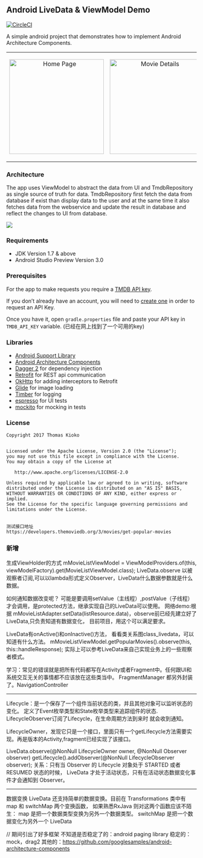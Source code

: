 Android LiveData & ViewModel Demo
---------------------------------------
[![CircleCI](https://circleci.com/gh/kioko/android-liveData-viewModel.svg)](https://circleci.com/gh/kioko/android-liveData-viewModel)

A simple android project that demonstrates how to implement Android Architecture Components.

 <table>
  <td>
    <p align="center">
  <img src="https://github.com/kioko/android-liveData-viewModel/blob/master/art/HomeScreen.png?raw=true" alt="Home Page" width="250"/>
</p>
</td>
<td>
    <p align="center">
  <img src="https://github.com/kioko/android-liveData-viewModel/blob/master/art/MovieDetails.png?raw=true" alt="Movie Details" width="250"/>
    </p>
  </td>

</table>

### Architecture
The app uses ViewModel to abstract the data from UI and TmdbRepository as single source of truth for data. TmdbRepository first fetch the data from database if exist than display data to the user and at the same time it also fetches data from the webservice and update the result in database and reflect the changes to UI from database.

![](https://github.com/kioko/android-liveData-viewModel/blob/master/art/archtiture.png)

### Requirements

* JDK Version 1.7 & above
* Android Studio Preview Version 3.0

### Prerequisites
For the app to make requests you require a [TMDB API key](https://developers.themoviedb.org/3/getting-started ).

If you don’t already have an account, you will need to [create one](https://www.themoviedb.org/account/signup)
in order to request an API Key.

Once you have it, open `gradle.properties` file and paste your API key in `TMDB_API_KEY` variable.
(已经在网上找到了一个可用的key)
### Libraries


* [Android Support Library][support-lib]
* [Android Architecture Components][arch]
* [Dagger 2][dagger2] for dependency injection
* [Retrofit][retrofit] for REST api communication
* [OkHttp][OkHttp] for adding interceptors to Retrofit
* [Glide][glide] for image loading
* [Timber][timber] for logging
* [espresso][espresso] for UI tests
* [mockito][mockito] for mocking in tests


[mockwebserver]: https://github.com/square/okhttp/tree/master/mockwebserver
[support-lib]: https://developer.android.com/topic/libraries/support-library/index.html
[arch]: https://developer.android.com/arch
[OkHttp]: http://square.github.io/okhttp/
[espresso]: https://google.github.io/android-testing-support-library/docs/espresso/
[dagger2]: https://google.github.io/dagger
[retrofit]: http://square.github.io/retrofit
[glide]: https://github.com/bumptech/glide
[timber]: https://github.com/JakeWharton/timber
[mockito]: http://site.mockito.org


### License

    Copyright 2017 Thomas Kioko


    Licensed under the Apache License, Version 2.0 (the "License");
    you may not use this file except in compliance with the License.
    You may obtain a copy of the License at

       http://www.apache.org/licenses/LICENSE-2.0

    Unless required by applicable law or agreed to in writing, software
    distributed under the License is distributed on an "AS IS" BASIS,
    WITHOUT WARRANTIES OR CONDITIONS OF ANY KIND, either express or implied.
    See the License for the specific language governing permissions and
    limitations under the License.
    
    
    测试接口地址
    https://developers.themoviedb.org/3/movies/get-popular-movies


 ### 新增
生成ViewHolder的方式   mMovieListViewModel = ViewModelProviders.of(this, viewModelFactory).get(MovieListViewModel.class);
LiveData.observe 以被观察者订阅,可以以lambda形式定义Observer，LiveData什么数据参数就是什么数据。

如何通知数据改变呢？ 可能是要调用setValue（主线程）,postValue（子线程）才会调用，是protected方法，继承实现自己的LiveData可以使用。
网络demo:根据 mMovieListAdapter.setData(listResource.data)，observe前已经先建立好了LiveData,只负责知道有数据变化，
目前项目，用这个可以满足要求。


LiveData有onActive()和onInactive()方法，
看看类关系图class_livedata，可以知道有什么方法。
mMovieListViewModel.getPopularMovies().observe(this, this::handleResponse);
实际上可以参考LiveData来自己实现业务上的一些观察者模式。

学习：常见的错误就是把所有代码都写在Activity或者Fragment中。任何跟UI和系统交互无关的事情都不应该放在这些类当中。
FragmentManager 都另外封装了。NavigationController

-----------------
Lifecycle：是一个保存了一个组件当前状态的类，并且其他对象可以监听状态的变化。
定义了Event枚举类型和State枚举类型来追踪组件的状态. LifecycleObserver订阅了Lifecycle，在生命周期方法到来时
就会收到通知。

LifecycleOwner，发现它只是一个接口，里面只有一个getLifecycle方法需要实现。再是版本的Activity,fragment已经实现了该接口。

LiveData.observe(@NonNull LifecycleOwner owner, @NonNull Observer<T> observer)
getLifecycle().addObserver(@NonNull LifecycleObserver observer);
关系：只有当 Observer 的 Lifecycle 对象处于 STARTED 或者 RESUMED 状态的时候，
LiveData 才处于活动状态，只有在活动状态数据变化事件才会通知到 Observer。

-------------
数据变换
LiveData 还支持简单的数据变换。目前在 Transformations 类中有 map 和 switchMap 两个变换函数，
如果熟悉RxJava 则对这两个函数应该不陌生：
map 是把一个数据类型变换为另外一个数据类型。
switchMap 是把一个数据变化为另外一个 LiveData

// 期间引出了好多框架
不知道是否稳定了的：android paging library
稳定的：mock，drag2
其他的：https://github.com/googlesamples/android-architecture-components

